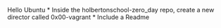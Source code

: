Hello Ubuntu
	* Inside the holbertonschool-zero_day repo, create a new director called 0x00-vagrant
	* Include a Readme

